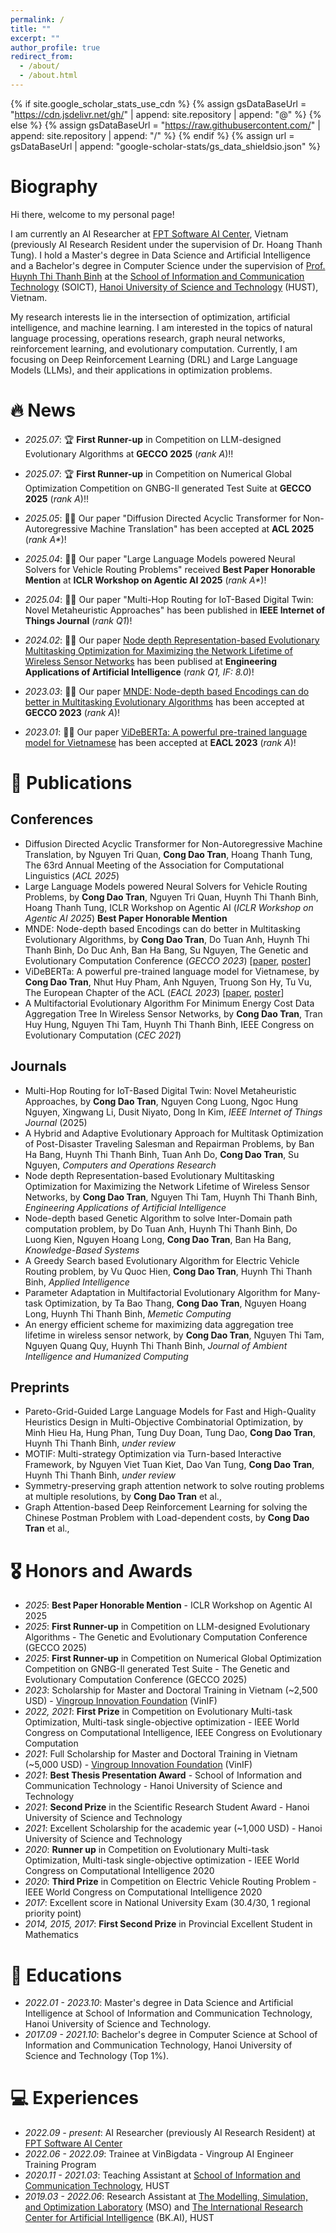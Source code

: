 ```yaml
---
permalink: /
title: ""
excerpt: ""
author_profile: true
redirect_from: 
  - /about/
  - /about.html
---
```


{% if site.google_scholar_stats_use_cdn %}
{% assign gsDataBaseUrl = "https://cdn.jsdelivr.net/gh/" | append: site.repository | append: "@" %}
{% else %}
{% assign gsDataBaseUrl = "https://raw.githubusercontent.com/" | append: site.repository | append: "/" %}
{% endif %}
{% assign url = gsDataBaseUrl | append: "google-scholar-stats/gs_data_shieldsio.json" %}

<span class='anchor' id='about-me'></span>

# Biography
Hi there, welcome to my personal page! 

I am currently an AI Researcher at [FPT Software AI Center](https://www.fpt-aicenter.com/), Vietnam (previously AI Research Resident under the supervision of Dr. Hoang Thanh Tung). I hold a Master's degree in Data Science and Artificial Intelligence and a Bachelor's degree in Computer Science under the supervision of [Prof. Huynh Thi Thanh Binh](https://users.soict.hust.edu.vn/binhht/) at the [School of Information and Communication Technology](https://soict.hust.edu.vn/en/) (SOICT), [Hanoi University of Science and Technology](https://hust.edu.vn/en/) (HUST), Vietnam. 

My research interests lie in the intersection of optimization, artificial intelligence, and machine learning. I am interested in the topics of natural language processing, operations research, graph neural networks, reinforcement learning, and evolutionary computation. Currently, I am focusing on Deep Reinforcement Learning (DRL) and Large Language Models (LLMs), and their applications in optimization problems.



# 🔥 News
- *2025.07*: 🏆 **First Runner-up** in Competition on LLM-designed Evolutionary Algorithms at **GECCO 2025** (*rank A*)!!
- *2025.07*: 🏆 **First Runner-up** in Competition on Numerical Global Optimization Competition on GNBG-Il generated Test Suite at **GECCO 2025** (*rank A*)!!
- *2025.05*: 🎉🎉 Our paper "Diffusion Directed Acyclic Transformer for Non-Autoregressive Machine Translation" has been accepted at **ACL 2025** (*rank A\**)!
- *2025.04*: 🎉🎉 Our paper "Large Language Models powered Neural Solvers for Vehicle Routing Problems" received **Best Paper Honorable Mention** at **ICLR Workshop on Agentic AI 2025** (*rank A\**)!

- *2025.04*: 🎉🎉 Our paper "Multi-Hop Routing for IoT-Based Digital Twin: Novel Metaheuristic Approaches" has been published in **IEEE Internet of Things Journal** (*rank Q1*)!
- *2024.02*: 🎉🎉 Our paper [Node depth Representation-based Evolutionary Multitasking Optimization for Maximizing the Network Lifetime of Wireless Sensor Networks](https://www.sciencedirect.com/science/article/abs/pii/S0952197623016470) has been publised at  **Engineering Applications of Artificial Intelligence** (*rank Q1, IF: 8.0*)!
- *2023.03*: 🎉🎉 Our paper [MNDE: Node-depth based Encodings can do better in Multitasking Evolutionary Algorithms](https://dl.acm.org/doi/abs/10.1145/3583133.3590717) has been accepted at **GECCO 2023** (*rank A*)!
- *2023.01*: 🎉🎉 Our paper [ViDeBERTa: A powerful pre-trained language model for Vietnamese](https://arxiv.org/abs/2301.10439) has been accepted at **EACL 2023** (*rank A*)!

<!-- <details>
  <summary>Old news</summary>

  <div markdown="1">
  - *2022.10*:
  </div>

</details> -->

# 📝 Publications 

<!-- <div class='paper-box'><div class='paper-box-image'><div><div class="badge">Applied Intelligence</div></div></div>
<div class='paper-box-text' markdown="1">

[A greedy search based evolutionary algorithm for electric vehicle routing problem](https://link.springer.com/article/10.1007/s10489-022-03555-8)

Vu Quoc Hien, **Cong Dao Tran**, Huynh Thi Thanh Binh

</div>
</div> -->

## Conferences
- Diffusion Directed Acyclic Transformer for Non-Autoregressive Machine Translation, by Nguyen Tri Quan, **Cong Dao Tran**, Hoang Thanh Tung, The 63rd Annual Meeting of the Association for Computational Linguistics (*ACL 2025*)
- Large Language Models powered Neural Solvers for Vehicle Routing Problems, by **Cong Dao Tran**, Nguyen Tri Quan, Huynh Thi Thanh Binh, Hoang Thanh Tung, ICLR Workshop on Agentic AI (*ICLR Workshop on Agentic AI 2025*) **Best Paper Honorable Mention**
- MNDE: Node-depth based Encodings can do better in Multitasking Evolutionary Algorithms, by **Cong Dao Tran**, Do Tuan Anh, Huynh Thi Thanh Binh, Do Duc Anh, Ban Ha Bang, Su Nguyen, The Genetic and Evolutionary Computation Conference (*GECCO 2023*)  [[paper](https://www.researchgate.net/publication/370155027_MNDE_Node-depth_encoding_can_do_better_in_evolutionary_multitask_algorithms_GECCO-2023), [poster](https://drive.google.com/file/d/14BamDd35iQk_-uKrQvikykohMcElUXus/view?usp=sharing)] 
- ViDeBERTa: A powerful pre-trained language model for Vietnamese, by **Cong Dao Tran**, Nhut Huy Pham, Anh Nguyen, Truong Son Hy, Tu Vu, The European Chapter of the ACL (*EACL 2023*) [[paper](https://arxiv.org/abs/2301.10439), [poster](https://drive.google.com/file/d/1DSQhg3z7FDxGsjAONhBpWMIU8_xLT1o5/view?usp=sharing)]
- A Multifactorial Evolutionary Algorithm For Minimum Energy Cost Data Aggregation Tree In Wireless
Sensor Networks, by **Cong Dao Tran**, Tran Huy Hung, Nguyen Thi Tam, Huynh Thi Thanh Binh, IEEE Congress on Evolutionary Computation (*CEC 2021*)

## Journals
- Multi-Hop Routing for IoT-Based Digital Twin: Novel Metaheuristic Approaches, by **Cong Dao Tran**, Nguyen Cong Luong, Ngoc Hung Nguyen, Xingwang Li, Dusit Niyato, Dong In Kim, *IEEE Internet of Things Journal* (2025)
- A Hybrid and Adaptive Evolutionary Approach for Multitask Optimization of Post-Disaster Traveling Salesman and Repairman Problems, by Ban Ha Bang, Huynh Thi Thanh Binh, Tuan Anh Do, **Cong Dao Tran**, Su Nguyen, *Computers and Operations Research*
- Node depth Representation-based Evolutionary Multitasking Optimization for Maximizing the Network Lifetime of Wireless Sensor Networks, by **Cong Dao Tran**, Nguyen Thi Tam, Huynh Thi Thanh Binh, *Engineering Applications of Artificial Intelligence*
- Node-depth based Genetic Algorithm to solve Inter-Domain path computation problem, by Do Tuan Anh, Huynh Thi Thanh Binh, Do Luong Kien, Nguyen Hoang Long, **Cong Dao Tran**, Ban Ha Bang, *Knowledge-Based Systems* 
- A Greedy Search based Evolutionary Algorithm for Electric Vehicle Routing problem, by Vu Quoc Hien, **Cong Dao Tran**, Huynh Thi Thanh Binh, *Applied Intelligence*
- Parameter Adaptation in Multifactorial Evolutionary Algorithm for Many-task Optimization, by Ta Bao
Thang, **Cong Dao Tran**, Nguyen Hoang Long, Huynh Thi Thanh Binh, *Memetic Computing*
- An energy efficient scheme for maximizing data aggregation tree lifetime in wireless sensor network, by **Cong Dao Tran**, Nguyen Thi Tam, Nguyen Quang Quy, Huynh Thi Thanh Binh, *Journal of Ambient Intelligence and Humanized Computing*

## Preprints
- Pareto-Grid-Guided Large Language Models for Fast and High-Quality Heuristics Design in Multi-Objective Combinatorial Optimization, by Minh Hieu Ha, Hung Phan, Tung Duy Doan, Tung Dao, **Cong Dao Tran**, Huynh Thi Thanh Binh, *under review*
- MOTIF: Multi-strategy Optimization via Turn-based Interactive Framework, by Nguyen Viet Tuan Kiet, Dao Van Tung, **Cong Dao Tran**, Huynh Thi Thanh Binh, *under review* 
- Symmetry-preserving graph attention network to solve routing problems at multiple resolutions, by **Cong Dao Tran** et al.,
- Graph Attention-based Deep Reinforcement Learning for solving the Chinese Postman Problem with Load-dependent costs, by **Cong Dao Tran** et al.,

# 🎖 Honors and Awards
- *2025*: **Best Paper Honorable Mention** - ICLR Workshop on Agentic AI 2025
- *2025*: **First Runner-up** in Competition on LLM-designed Evolutionary Algorithms - The Genetic and Evolutionary Computation Conference (GECCO 2025)
- *2025*: **First Runner-up** in Competition on Numerical Global Optimization Competition on GNBG-Il generated Test Suite - The Genetic and Evolutionary Computation Conference (GECCO 2025)
- *2023*: Scholarship for Master and Doctoral Training in Vietnam (~2,500 USD) - [Vingroup Innovation Foundation](https://vinif.org/en/) (VinIF)
- *2022, 2021*: **First Prize** in Competition on Evolutionary Multi-task Optimization, Multi-task single-objective optimization - IEEE World Congress on Computational Intelligence, IEEE Congress on Evolutionary Computation
- *2021*: Full Scholarship for Master and Doctoral Training in Vietnam (~5,000 USD) - [Vingroup Innovation Foundation](https://vinif.org/en/) (VinIF)
- *2021*: **Best Thesis Presentation Award** - School of Information and Communication Technology - Hanoi University of Science and Technology
- *2021*: **Second Prize** in the Scientific Research Student Award - Hanoi University of Science and Technology
- *2021*: Excellent Scholarship for the academic year (~1,000 USD) - Hanoi University of Science and Technology
- *2020*: **Runner up** in Competition on Evolutionary Multi-task Optimization, Multi-task single-objective optimization - IEEE World Congress on Computational Intelligence 2020
- *2020*: **Third Prize** in Competition on Electric Vehicle Routing Problem - IEEE World Congress on Computational Intelligence 2020
- *2017*: Excellent score in National University Exam (30.4/30, 1 regional priority point)
- *2014, 2015, 2017*: **First Second Prize** in Provincial Excellent Student in Mathematics


# 📖 Educations
- *2022.01 - 2023.10*: Master's degree in Data Science and Artificial Intelligence at School of Information and Communication Technology, Hanoi University of Science and Technology.
- *2017.09 - 2021.10*: Bachelor's degree in Computer Science at School of Information and Communication Technology, Hanoi University of Science and Technology (Top 1%). 

<!-- # 💬 Invited Talks
- *2021.06*, Lorem ipsum dolor sit amet, consectetur adipiscing elit. Vivamus ornare aliquet ipsum, ac tempus justo dapibus sit amet. 
- *2021.03*, Lorem ipsum dolor sit amet, consectetur adipiscing elit. Vivamus ornare aliquet ipsum, ac tempus justo dapibus sit amet.  \| [\[video\]](https://github.com/) -->

# 💻 Experiences
- *2022.09 - present*: AI Researcher (previously AI Research Resident) at [FPT Software AI Center](https://www.fpt-aicenter.com/)
- *2022.06 - 2022.09*: Trainee at VinBigdata - Vingroup AI Engineer Training Program
- *2020.11 - 2021.03*: Teaching Assistant at [School of Information and Communication Technology](https://soict.hust.edu.vn/), HUST
- *2019.03 - 2022.06*: Research Assistant at [The Modelling, Simulation, and Optimization Laboratory](http://mso.soict.hust.edu.vn/) (MSO) and [The International Research Center for Artificial Intelligence](https://bkai.ai/) (BK.AI), HUST